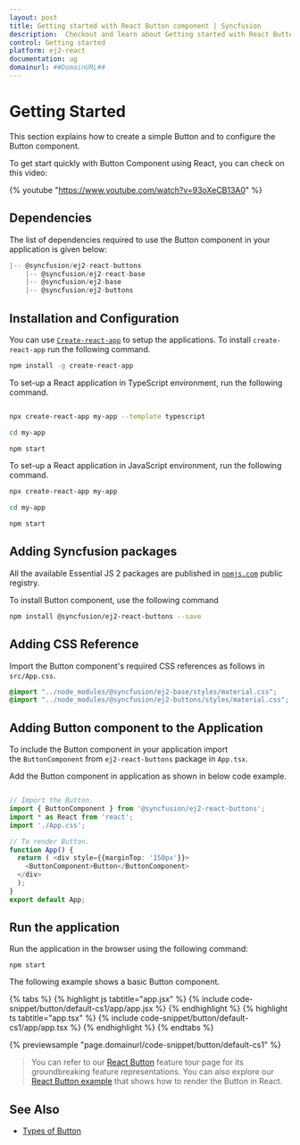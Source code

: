 ```yaml
---
layout: post
title: Getting started with React Button component | Syncfusion
description:  Checkout and learn about Getting started with React Button component of Syncfusion Essential JS 2 and more details.
control: Getting started 
platform: ej2-react
documentation: ug
domainurl: ##DomainURL##
---
```


# Getting Started

This section explains how to create a simple Button and to configure the Button component.

To get start quickly with Button Component using React, you can check on this video:

{% youtube "https://www.youtube.com/watch?v=93oXeCB13A0" %}

## Dependencies

The list of dependencies required to use the Button component in your application is given below:

```javascript
|-- @syncfusion/ej2-react-buttons
    |-- @syncfusion/ej2-react-base
    |-- @syncfusion/ej2-base
    |-- @syncfusion/ej2-buttons
```

## Installation and Configuration

You can use [`Create-react-app`](https://github.com/facebook/create-react-app) to setup the applications. To install `create-react-app` run the following command.

```bash
npm install -g create-react-app
```

To set-up a React application in TypeScript environment, run the following command.

```bash

npx create-react-app my-app --template typescript

cd my-app

npm start

```

To set-up a React application in JavaScript environment, run the following command.


```bash
npx create-react-app my-app

cd my-app

npm start

```

## Adding Syncfusion packages

All the available Essential JS 2 packages are published in [`npmjs.com`](https://www.npmjs.com/~syncfusionorg) public registry.

To install Button component, use the following command

```bash
npm install @syncfusion/ej2-react-buttons --save
```

## Adding CSS Reference

Import the Button component's required CSS references as follows in `src/App.css`.

```css
@import "../node_modules/@syncfusion/ej2-base/styles/material.css";
@import "../node_modules/@syncfusion/ej2-buttons/styles/material.css";
```


## Adding Button component to the Application

To include the Button component in your application import the `ButtonComponent` from `ej2-react-buttons` package in `App.tsx`.

Add the Button component in application as shown in below code example.

```ts

// Import the Button.
import { ButtonComponent } from '@syncfusion/ej2-react-buttons';
import * as React from 'react';
import './App.css';

// To render Button.
function App() {
  return ( <div style={{marginTop: '150px'}}>
    <ButtonComponent>Button</ButtonComponent>
  </div>
  );
}
export default App;
```

## Run the application

Run the application in the browser using the following command:

```
npm start
```

The following example shows a basic Button component.

{% tabs %}
{% highlight js tabtitle="app.jsx" %}
{% include code-snippet/button/default-cs1/app/app.jsx %}
{% endhighlight %}
{% highlight ts tabtitle="app.tsx" %}
{% include code-snippet/button/default-cs1/app/app.tsx %}
{% endhighlight %}
{% endtabs %}

 {% previewsample "page.domainurl/code-snippet/button/default-cs1" %}

> You can refer to our [React Button](https://www.syncfusion.com/react-components/react-button) feature tour page for its groundbreaking feature representations. You can also explore our [React Button example](https://ej2.syncfusion.com/react/demos/#/bootstrap5/button/default) that shows how to render the Button in React.

## See Also

* [Types of Button](./types-and-styles#button-types)